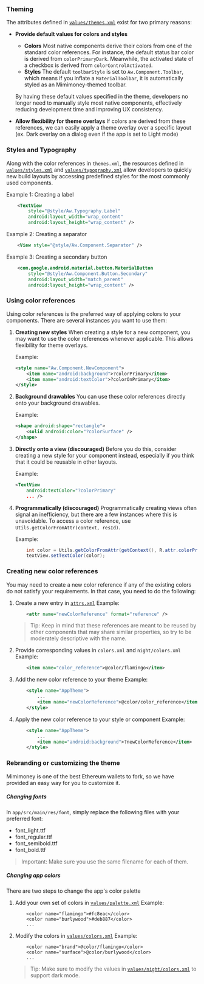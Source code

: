 ### Theming
The attributes defined in [`values/themes.xml`]() exist for two primary reasons:
* **Provide default values for colors and styles**
   * **Colors**
     Most native components derive their colors from one of the standard color references. For instance, the default status bar color is derived from `colorPrimaryDark`. Meanwhile, the activated state of a checkbox is derived from `colorControlActivated`.
   * **Styles**
     The default `toolbarStyle` is set to `Aw.Component.Toolbar`, which means if you inflate a `MaterialToolbar`, it is automatically styled as an Mimimoney-themed toolbar.

  By having these default values specified in the theme, developers no longer need to manually style most native components, effectively reducing development time and improving UX consistency.

* **Allow flexibility for theme overlays**
  If colors are derived from these references, we can easily apply a theme overlay over a specific layout (ex. Dark overlay on a dialog even if the app is set to Light mode)

### Styles and Typography
Along with the color references in `themes.xml`, the resources defined in [`values/styles.xml`]() and [`values/typography.xml`]() allow developers to quickly new build layouts by accessing predefined styles for the most commonly used components.

Example 1: Creating a label
```xml
    <TextView 
        style="@style/Aw.Typography.Label"
        android:layout_width="wrap_content"
        android:layout_height="wrap_content" />
```

Example 2: Creating a separator
```xml
    <View style="@style/Aw.Component.Separator" />
```

Example 3: Creating a secondary button
```xml
    <com.google.android.material.button.MaterialButton
        style="@style/Aw.Component.Button.Secondary"
        android:layout_width="match_parent"
        android:layout_height="wrap_content" />
```

### Using color references
Using color references is the preferred way of applying colors to your components. There are several instances you want to use them:

1. **Creating new styles**
   When creating a style for a new component, you may want to use the color references whenever applicable. This allows flexibility for theme overlays.

   Example:
    ```xml
    <style name="Aw.Component.NewComponent">
        <item name="android:background">?colorPrimary</item>
        <item name="android:textColor">?colorOnPrimary</item>
    </style>
    ```

2. **Background drawables**
   You can use these color references directly onto your background drawables.

   Example:
    ```xml
    <shape android:shape="rectangle">
        <solid android:color="?colorSurface" />
    </shape>
    ```

3. **Directly onto a view (discouraged)**
   Before you do this, consider creating a new style for your component instead, especially if you think that it could be reusable in other layouts.

   Example:
    ```xml
    <TextView
        android:textColor="?colorPrimary" 
        ... />
    ```

4. **Programmatically (discouraged)**
   Programmatically creating views often signal an inefficiency, but there are a few instances where this is unavoidable. To access a color reference, use `Utils.getColorFromAttr(context, resId)`.

   Example:
    ```java
        int color = Utils.getColorFromAttr(getContext(), R.attr.colorPrimary);
        textView.setTextColor(color);
    ```

### Creating new color references
You may need to create a new color reference if any of the existing colors do not satisfy your requirements. In that case, you need to do the following:
1. Create a new entry in [`attrs.xml`]()
   Example:
    ```xml
        <attr name="newColorReference" format="reference" />
    ```
   > Tip: Keep in mind that these references are meant to be reused by other components that may share similar properties, so try to be moderately descriptive with the name.

2. Provide corresponding values in `colors.xml` and `night/colors.xml`
   Example:
    ```xml
        <item name="color_reference">@color/flamingo</item>
    ```
3. Add the new color reference to your theme
   Example:
    ```xml
        <style name="AppTheme">
            ...
            <item name="newColorReference">@color/color_reference</item>
        </style>
    ```
4. Apply the new color reference to your style or component
   Example:
    ```xml
        <style name="AppTheme">
            ...
            <item name="android:background">?newColorReference</item>
        </style>
    ```

### Rebranding or customizing the theme
Mimimoney is one of the best Ethereum wallets to fork, so we have provided an easy way for you to customize it.

##### Changing fonts
In `app/src/main/res/font`, simply replace the following files with your preferred font:

* font_light.ttf
* font_regular.ttf
* font_semibold.ttf
* font_bold.ttf

> Important: Make sure you use the same filename for each of them.

##### Changing app colors
There are two steps to change the app's color palette
1. Add your own set of colors in [`values/palette.xml`]()
   Example:
    ```
        <color name="flamingo">#fc8eac</color>
        <color name="burlywood">#deb887</color>
        ...
    ```
2. Modify the colors in [`values/colors.xml`]()
   Example:
    ```
        <color name="brand">@color/flamingo</color>
        <color name="surface">@color/burlywood</color>
        ...
    ```
   > Tip: Make sure to modify the values in [`values/night/colors.xml`]() to support dark mode.
   

